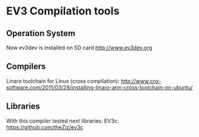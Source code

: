 # **EV3 Compilation tools** #

## Operation System ##

Now ev3dev is installed on SD card
http://www.ev3dev.org

## Compilers ##

Linaro toolchain for Linux (cross compilation):
http://www.cnx-software.com/2011/03/28/installing-linaro-arm-cross-toolchain-on-ubuntu/

## Libraries ##

With this compiler tested next libraries:
EV3c:
https://github.com/theZiz/ev3c